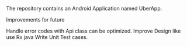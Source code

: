 The repository contains an Android Application named UberApp. 

Improvements for future

Handle error codes with Api class can be optimized.
Improve Design like use Rx java
Write Unit Test cases.
